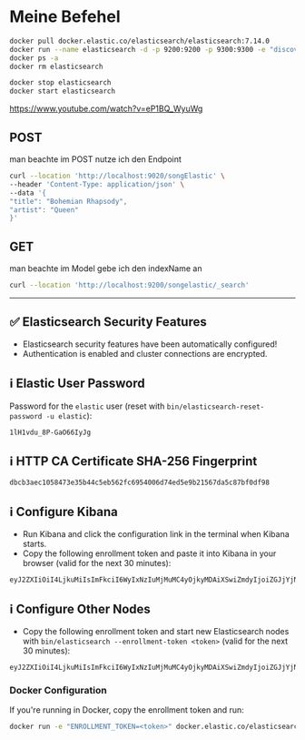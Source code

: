 
# Meine Befehel

```sh
docker pull docker.elastic.co/elasticsearch/elasticsearch:7.14.0
docker run --name elasticsearch -d -p 9200:9200 -p 9300:9300 -e "discovery.type=single-node" -e "ES_JAVA_OPTS=-Xms512m -Xmx512m" docker.elastic.co/elasticsearch/elasticsearch:7.14.0
docker ps -a
docker rm elasticsearch

docker stop elasticsearch
docker start elasticsearch

```
https://www.youtube.com/watch?v=eP1BQ_WyuWg

## POST
man beachte im POST nutze ich den Endpoint
```sh
curl --location 'http://localhost:9020/songElastic' \
--header 'Content-Type: application/json' \
--data '{
"title": "Bohemian Rhapsody",
"artist": "Queen"
}'
```

## GET
man beachte im Model gebe ich den indexName an
```sh
curl --location 'http://localhost:9200/songelastic/_search'
```

------
## ✅ Elasticsearch Security Features
- Elasticsearch security features have been automatically configured!
- Authentication is enabled and cluster connections are encrypted.

## ℹ️ Elastic User Password
Password for the `elastic` user (reset with `bin/elasticsearch-reset-password -u elastic`):
```
1lH1vdu_8P-GaO66IyJg
```

## ℹ️ HTTP CA Certificate SHA-256 Fingerprint
```
dbcb3aec1058473e35b44c5eb562fc6954006d74ed5e9b21567da5c87bf0df98
```

## ℹ️ Configure Kibana
- Run Kibana and click the configuration link in the terminal when Kibana starts.
- Copy the following enrollment token and paste it into Kibana in your browser (valid for the next 30 minutes):
```
eyJ2ZXIiOiI4LjkuMiIsImFkciI6WyIxNzIuMjMuMC4yOjkyMDAiXSwiZmdyIjoiZGJjYjNhZWMxMDU4NDczZTM1YjQ0YzVlYjU2MmZjNjk1NDAwNmQ3NGVkNWU5YjIxNTY3ZGE1Yzg3YmYwZGY5OCIsImtleSI6ImtDNXlvSW9Ca2xJVC15YUxET0hfOl83Y1RoLVE0UzlxajhsdzJXbllDUkEifQ==
```

## ℹ️ Configure Other Nodes
- Copy the following enrollment token and start new Elasticsearch nodes with `bin/elasticsearch --enrollment-token <token>` (valid for the next 30 minutes):
```
eyJ2ZXIiOiI4LjkuMiIsImFkciI6WyIxNzIuMjMuMC4yOjkyMDAiXSwiZmdyIjoiZGJjYjNhZWMxMDU4NDczZTM1YjQ0YzVlYjU2MmZjNjk1NDAwNmQ3NGVkNWU5YjIxNTY3ZGE1Yzg3YmYwZGY5OCIsImtleSI6Imp5NXlvSW9Ca2xJVC15YUxET0hfOm5oYXUzVjk3UVRXcmtBcGRKSDN4NXcifQ==
```

### Docker Configuration
If you're running in Docker, copy the enrollment token and run:
```bash
docker run -e "ENROLLMENT_TOKEN=<token>" docker.elastic.co/elasticsearch/elasticsearch:8.9.2
```
